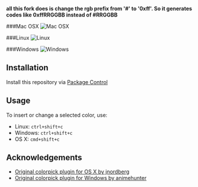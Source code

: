 **all this fork does is change the rgb prefix from '#' to '0xff'.
So it generates codes like 0xffRRGGBB instead of #RRGGBB**

###Mac OSX
![Mac OSX](http://i.minus.com/i5KI6SBAfs7Qk.png "Mac OS X")

###Linux
![Linux](http://i.minus.com/ihwLvn8m29GxZ.png "Linux")

###Windows
![Windows](http://i.minus.com/iY1DDCRG5TsyR.png "Windows")

## Installation
Install this repository via [Package Control](http://wbond.net/sublime_packages/package_control)


## Usage
To insert or change a selected color, use:

- Linux: `ctrl+shift+c`
- Windows: `ctrl+shift+c`
- OS X: `cmd+shift+c`


## Acknowledgements

- [Original colorpick plugin for OS X by jnordberg](https://github.com/jnordberg/sublime-colorpick/)
- [Original colorpick plugin for Windows by animehunter](https://github.com/animehunter/SublimeColorPickerWindowsOnly)
